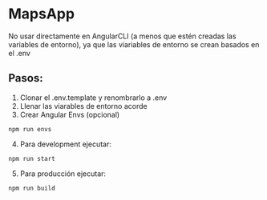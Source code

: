 # MapsApp
No usar directamente en AngularCLI (a menos que estén creadas las variables de entorno), ya que las viariables de entorno se crean basados en el .env

## Pasos:
1. Clonar el .env.template y renombrarlo a .env
2. Llenar las viarables de entorno acorde
3. Crear Angular Envs (opcional)
```
npm run envs
```
4. Para development ejecutar:
```
npm run start
```
5. Para producción ejecutar:
```
npm run build
```

